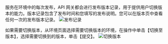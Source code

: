 服务在环境中的每次发布，API 网关都会进行发布版本记录，用于提供用户切换版本的能力。版本记录包含了发布时间和您填写的发布说明。您可以在版本页中查看任何一次的发布版本记录。
![发布记录](http://imgcache.tce.fsphere.cn/static/mc.qcloudimg.com/static/img/4436edcdaa0a23d57491648f9a63f772/image.png)

如果需要切换版本，从环境页面选择需要切换版本的环境，在操作中单击【切换至版本】，选择需要切换到的版本，单击【提交】。
![切换版本](http://imgcache.tce.fsphere.cn/static/mc.qcloudimg.com/static/img/085a6ca16bbe80433e7dcf98b72d0db0/image.png)
